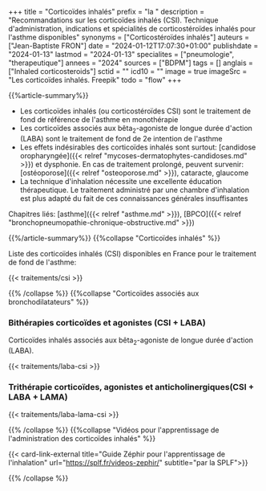 +++
title = "Corticoïdes inhalés"
prefix = "la "
description = "Recommandations sur les corticoïdes inhalés (CSI). Technique d'administration, indications et spécialités de corticostéroïdes inhalés pour l'asthme disponibles"
synonyms = ["Corticostéroïdes inhalés"]
auteurs = ["Jean-Baptiste FRON"]
date = "2024-01-12T17:07:30+01:00"
publishdate = "2024-01-13"
lastmod = "2024-01-13"
specialites = ["pneumologie", "therapeutique"]
annees = "2024"
sources = ["BDPM"]
tags = []
anglais = ["Inhaled corticosteroids"]
sctid = ""
icd10 = ""
image = true
imageSrc = "Les corticoïdes inhalés. Freepik"
todo = "flow"
+++

{{%article-summary%}}

- Les corticoïdes inhalés (ou corticostéroïdes CSI) sont le traitement de fond de référence de l'asthme en monothérapie
- Les corticoïdes associés aux bêta<sub>2</sub>-agoniste de longue durée d'action (LABA) sont le traitement de fond de 2e intention de l'asthme
- Les effets indésirables des corticoïdes inhalés sont surtout: [candidose oropharyngée]({{< relref "mycoses-dermatophytes-candidoses.md" >}}) et dysphonie. En cas de traitement prolongé, peuvent survenir: [ostéoporose]({{< relref "osteoporose.md" >}}), cataracte, glaucome
- La technique d'inhalation nécessite une excellente éducation thérapeutique. Le traitement administré par une chambre d'inhalation est plus adapté du fait de ces connaissances générales insuffisantes

Chapitres liés: [asthme]({{< relref "asthme.md" >}}), [BPCO]({{< relref "bronchopneumopathie-chronique-obstructive.md" >}})

{{%/article-summary%}}
{{%collapse "Corticoïdes inhalés" %}}

Liste des corticoïdes inhalés (CSI) disponibles en France pour le traitement de fond de l'asthme:

{{< traitements/csi >}}

{{% /collapse %}}
{{%collapse "Corticoïdes associés aux bronchodilatateurs" %}}

### Bithérapies corticoïdes et agonistes (CSI + LABA)

Corticoïdes inhalés associés aux bêta<sub>2</sub>-agoniste de longue durée d'action (LABA).

{{< traitements/laba-csi >}}

### Trithérapie corticoïdes, agonistes et anticholinergiques(CSI + LABA + LAMA)

{{< traitements/laba-lama-csi >}}

{{% /collapse %}}
{{%collapse "Vidéos pour l'apprentissage de l'administration des corticoïdes inhalés" %}}

{{< card-link-external title="Guide Zéphir pour l'apprentissage de l'inhalation" url="https://splf.fr/videos-zephir/" subtitle="par la SPLF">}}

{{% /collapse %}}
